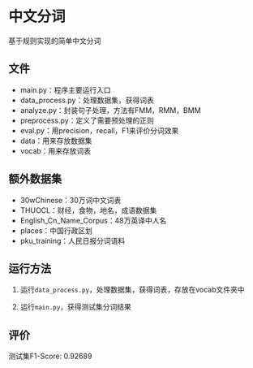 # 中文分词

基于规则实现的简单中文分词



## 文件

-   main.py：程序主要运行入口
-   data_process.py：处理数据集，获得词表
-   analyze.py：封装句子处理，方法有FMM，RMM，BMM
-   preprocess.py：定义了需要预处理的正则
-   eval.py：用precision，recall，F1来评价分词效果
-   data：用来存放数据集
-   vocab：用来存放词表



## 额外数据集

-   30wChinese：30万词中文词表
-   THUOCL：财经，食物，地名，成语数据集
-   English_Cn_Name_Corpus：48万英译中人名
-   places：中国行政区划
-   pku_training：人民日报分词语料



## 运行方法

1.  运行```data_process.py```，处理数据集，获得词表，存放在vocab文件夹中

2.  运行```main.py```，获得测试集分词结果



## 评价

测试集F1-Score: 0.92689

